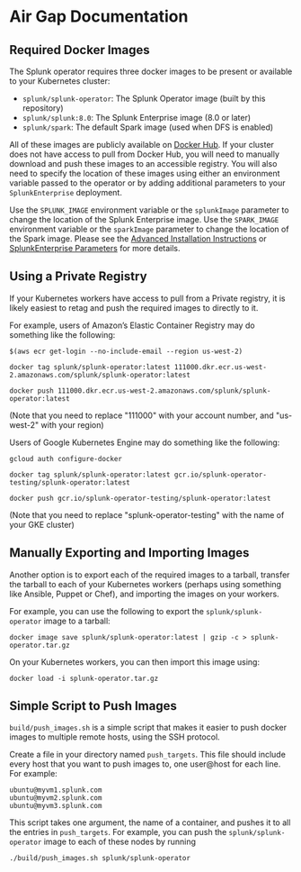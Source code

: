 # Air Gap Documentation

## Required Docker Images

The Splunk operator requires three docker images to be present or available
to your Kubernetes cluster:

* `splunk/splunk-operator`: The Splunk Operator image (built by this repository)
* `splunk/splunk:8.0`: The Splunk Enterprise image (8.0 or later)
* `splunk/spark`: The default Spark image (used when DFS is enabled)

All of these images are publicly available on [Docker Hub](https://hub.docker.com/).
If your cluster does not have access to pull from Docker Hub, you will need to
manually download and push these images to an accessible registry. You will
also need to specify the location of these images using either an environment
variable passed to the operator or by adding additional parameters to your 
`SplunkEnterprise` deployment.

Use the `SPLUNK_IMAGE` environment variable or the `splunkImage` parameter to change the location of the Splunk Enterprise image.
Use the `SPARK_IMAGE` environment variable or the `sparkImage` parameter to change the location of the Spark image.
Please see the [Advanced Installation Instructions](Install.md) or
[SplunkEnterprise Parameters](SplunkEnterprise.md) for more details.

## Using a Private Registry

If your Kubernetes workers have access to pull from a Private registry, it is
likely easiest to retag and push the required images to directly to it.

For example, users of Amazon’s Elastic Container Registry may do something
like the following:
```
$(aws ecr get-login --no-include-email --region us-west-2)

docker tag splunk/splunk-operator:latest 111000.dkr.ecr.us-west-2.amazonaws.com/splunk/splunk-operator:latest

docker push 111000.dkr.ecr.us-west-2.amazonaws.com/splunk/splunk-operator:latest
```
(Note that you need to replace "111000" with your account number, and
"us-west-2" with your region)

Users of Google Kubernetes Engine may do something like the following:
```
gcloud auth configure-docker

docker tag splunk/splunk-operator:latest gcr.io/splunk-operator-testing/splunk-operator:latest

docker push gcr.io/splunk-operator-testing/splunk-operator:latest
```
(Note that you need to replace "splunk-operator-testing" with the name of your GKE cluster)


## Manually Exporting and Importing Images

Another option is to export each of the required images to a tarball, transfer
the tarball to each of your Kubernetes workers (perhaps using something like
Ansible, Puppet or Chef), and importing the images on your workers.

For example, you can use the following to export the `splunk/splunk-operator`
image to a tarball:
```
docker image save splunk/splunk-operator:latest | gzip -c > splunk-operator.tar.gz
```

On your Kubernetes workers, you can then import this image using:
```
docker load -i splunk-operator.tar.gz
```


## Simple Script to Push Images

`build/push_images.sh` is a simple script that makes it easier to push docker
images to multiple remote hosts, using the SSH protocol.

Create a file in your directory named `push_targets`. This file should include
every host that you want to push images to, one user@host for each line. For example:
```
ubuntu@myvm1.splunk.com
ubuntu@myvm2.splunk.com
ubuntu@myvm3.splunk.com
```

This script takes one argument, the name of a container, and pushes it to
all the entries in `push_targets`. For example, you can push the
`splunk/splunk-operator` image to each of these nodes by running
```
./build/push_images.sh splunk/splunk-operator
```
